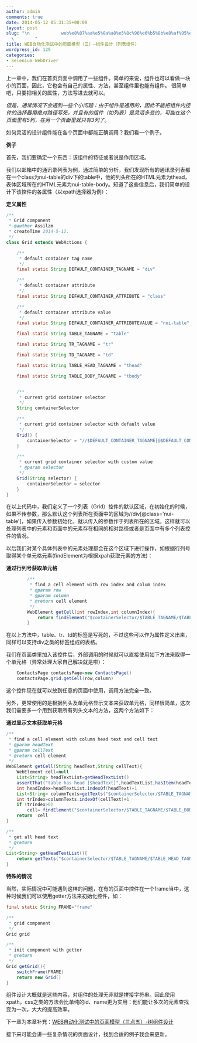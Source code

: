 ```yaml
---
author: admin
comments: true
date: 2014-05-12 05:31:35+00:00
layout: post
slug: "\n            web%e8%87%aa%e5%8a%a8%e5%8c%96%e6%b5%8b%e8%af%95%e4%b8%ad%e7%9a%84%e9%a1%b5%e9%9d%a2%e6%a8%a1%e5%9e%8b%ef%bc%88%e4%b8%89%ef%bc%89-%e7%bb%84%e4%bb%b6%e8%ae%be%e8%ae%a1\n\
  \        "
title: WEB自动化测试中的页面模型（三）–组件设计（列表组件）
wordpress_id: 129
categories:
- Selenium WebDriver
---
```

上一章中，我们在首页页面中调用了一些组件。简单的来说，组件也可以看做一块小的页面，因此，它也会有自己的属性、方法，甚至组件里也能有组件。
很简单吧，只要把相关的属性，方法写进去就可以。

_但是，通常情况下会遇到一些个小问题：由于组件是通用的，因此不能把组件内控件的选择器用绝对路径写死，并且有的组件（如列表）是灵活多变的，可能在这个页面里有5列，在另一个页面里就只有3列了_。

如何灵活的设计组件能在各个页面中都能正确调用？我们看一个例子。

**例子**

首先，我们要确定一个东西：该组件的特征或者说是作用区域。

我们以邮箱中的通讯录列表为例，通过简单的分析，我们发现所有的通讯录列表都在一个class为nui-table的div下的table中，他的列头所在的HTML元素为thead，表体区域所在的HTML元素为nui-table-body。知道了这些信息后，我们简单的设计下该控件的各属性（以xpath选择器为例）：

**定义属性**

```java
/**
 * Grid component
 * @author Assilzm
 * createTime 2014-5-12.
 */
class Grid extends WebActions {

    /**
     * default container tag name
     */
    final static String DEFAULT_CONTAINER_TAGNAME = "div"

    /**
     * default container attribute
     */
    final static String DEFAULT_CONTAINER_ATTRIBUTE = "class"

    /**
     * default container attribute value
     */
    final static String DEFAULT_CONTAINER_ATTRIBUTEVALUE = "nui-table"

    final static String TABLE_TAGNAME = "table"

    final static String TR_TAGNAME = "tr"

    final static String TD_TAGNAME = "td"

    final static String TABLE_HEAD_TAGNAME = "thead"

    final static String TABLE_BODY_TAGNAME = "tbody"


    /**
     * current grid container selector
     */
    String containerSelector

    /**
     * current grid container selector with default value
     */
    Grid() {
        containerSelector = "//$DEFAULT_CONTAINER_TAGNAME[@$DEFAULT_CONTAINER_ATTRIBUTE='$DEFAULT_CONTAINER_ATTRIBUTEVALUE']"
    }

    /**
     * current grid container selector with custom value
     * @param selector
     */
    Grid(String selector) {
        containerSelector = selector
    }
}
```

在以上代码中，我们定义了一个列表（Grid）控件的默认区域，在初始化的时候，如果不传参数，那么默认这个列表所在页面中的区域为//div[@class='nui-table']，如果传入参数初始化，就以传入的参数作于列表所在的区域。这样就可以处理列表中的元素和页面中的元素存在相同的相对路径或者是页面中有多个列表控件的情况。

以后我们对某个具体列表中的元素处理都会在这个区域下进行操作，如根据行列号取得某个单元格元素(findElement为根据xpah获取元素的方法)：

**通过行列号获取单元格**

```java
        /**
         * find a cell element with row index and colum index
         * @param row
         * @param column
         * @return cell element
         */
        WebElement getCell(int rowIndex,int columnIndex){
            return findElement("$containerSelector/$TABLE_TAGNAME/$TABLE_BODY_TAGNAME/$TR_TAGNAME[$rowIndex]/$TD_TAGNAME[$columnIndex]")
        }
```

在以上方法中，table、tr、td的标签是写死的，不过这些可以作为属性定义出来，同样可以支持div之类的标签组成的表格。

我们在页面类里加入该控件后，外部调用的时候就可以直接使用如下方法来取得一个单元格（异常处理大家自己解决就是啦）：

```java
    ContactsPage contactsPage=new ContactsPage()
    contactsPage.grid.getCell(row,column)
```
这个控件现在就可以放到任意的页面中使用，调用方法完全一致。

另外，更常使用的是根据列头及单元格显示文本来获取单元格，同样很简单，这次我们需要多一个用到获取所有列头文本的方法，这两个方法如下：

**通过显示文本获取单元格**

```java
/**
 * find a cell element with column head text and cell text
 * @param headText
 * @param cellText
 * @return cell element
 */
WebElement getCell(String headText,String cellText){
    WebElement cell=null
    List<String> headTextList=getHeadTextList()
    assertThat("table has head [$headText]",headTextList,hasItem(headText))
    int headIndex=headTextList.indexOf(headText)+1
    List<String> columnTexts=getTexts("$containerSelector/$TABLE_TAGNAME/$TABLE_BODY_TAGNAME/$TR_TAGNAME/$TD_TAGNAME[$headIndex]")
    int trIndex=columnTexts.indexOf(cellText)+1
    if (trIndex>0)
        cell= findElement("$containerSelector/$TABLE_TAGNAME/$TABLE_BODY_TAGNAME/$TR_TAGNAME[$trIndex]/$TD_TAGNAME[$headIndex]")
    return  cell
}

/**
 * get all head text
 * @return
 */
List<String> getHeadTextList(){
    return getTexts("$containerSelector/$TABLE_TAGNAME/$TABLE_HEAD_TAGNAME/$TR_TAGNAME/$TD_TAGNAME")
}
```

**特殊的情况**

当然，实际情况中可能遇到这样的问题，在有的页面中控件在一个frame当中，这种时候我们可以使用getter方法来初始化控件，如：

```java
final static String FRAME="frame"

/**
 * grid component
 */
Grid grid

/**
 * init component with getter
 * @return
 */
Grid getGrid(){
    switchFrame(FRAME)
    return new Grid()
}
```

组件设计大概就是这些内容，对组件的处理无非就是拼接字符串。因此使用xpath，css之类的方法会比单纯的id、name更为实用：他们能让多次的元素查找变为一次，大大的提高效率。

下一章为本章补充：[WEB自动化测试中的页面模型（三点五）-树组件设计](http://www.assilzm.com/?p=138)

接下来可能会讲一些复杂情况的页面设计，找到合适的例子我会来更新。
